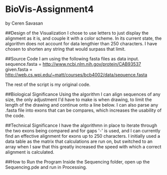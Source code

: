 # BioVis-Assignment4
by Ceren Savasan

##Design of the Visualization
I chose to use letters to just display the alignment as it is, and couple it with a color scheme.
In its current state, the algorithm does not account for data lengthier than 250 characters. I have chosen to shorten any string that would surpass that limit. 

##Source Code
I am using the following fasta files as data input.
sequence.fasta = http://www.ncbi.nlm.nih.gov/protein/CAB93537
given.fasta = http://web.cs.wpi.edu/~matt/courses/bcb4002/data/sequence.fasta

The rest of the script is my original code.

##Biological Significance
Using the algorithm I can align sequences of any size, the only adjustment I'd have to make is when drawing, to limit the length of the drawing and continue onto a line below.  I can also parse any .fasta file into exons that can be compares, which increases the usability of the code.

##Technical Significance
I have the algorithmn in place to iterate through the two exons being compared and for gaps '-' is used, and I can currently find an effective alignment for exons up to 250 characters. I initially used a data table as the matrix that calculations are run on, but switched to an array when I saw that this greatly increased the speed with which a correct alignment is calculated.

##How to Run the Program
Inside the Sequencing folder, open up the Sequencing.pde and run in Processing.
